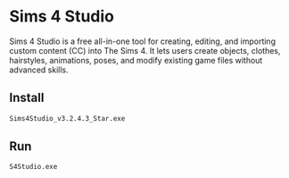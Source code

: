 # Sims 4 Studio

Sims 4 Studio is a free all-in-one tool for creating, editing, and importing custom content (CC) into The Sims 4. It lets users create objects, clothes, hairstyles, animations, poses, and modify existing game files without advanced skills.

## Install
```bash
Sims4Studio_v3.2.4.3_Star.exe
```

## Run
```bash
S4Studio.exe
```

